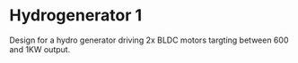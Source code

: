 # Hydrogenerator 1

Design for a hydro generator driving 2x BLDC motors targting between 600 and 1KW output.

